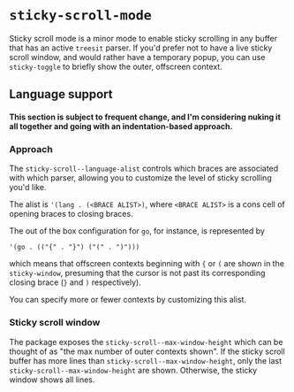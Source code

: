 # `sticky-scroll-mode`

Sticky scroll mode is a minor mode to enable sticky scrolling in any buffer that has an active `treesit` parser.
If you'd prefer not to have a live sticky scroll window, and would rather have a temporary popup, you can use
`sticky-toggle` to briefly show the outer, offscreen context.

## Language support

#### This section is subject to frequent change, and I'm considering nuking it all together and going with an indentation-based approach.

### Approach 
The `sticky-scroll--language-alist` controls which braces are associated with which parser, allowing you 
to customize the level of sticky scrolling you'd like.

The alist is `'(lang . (<BRACE ALIST>)`, where `<BRACE ALIST>` is a cons cell of opening braces to closing braces.

The out of the box configuration for `go`, for instance, is represented by 

``` emacs-lisp
'(go . (("{" . "}") ("(" . ")")))
```
which means that offscreen contexts beginning with `{` or `(` are shown in the `sticky-window`, presuming that the cursor is not past its corresponding closing brace
(`}` and `)` respectively).

You can specify more or fewer contexts by customizing this alist.

### Sticky scroll window

The package exposes the `sticky-scroll--max-window-height` which can be thought of as "the max number of outer contexts shown". If
the sticky scroll buffer has more lines than `sticky-scroll--max-window-height`, only the last `sticky-scroll--max-window-height` are shown.
Otherwise, the sticky window shows all lines.